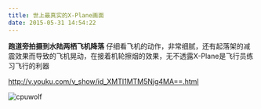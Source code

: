 ```yaml
---
title: 世上最真实的X-Plane画面
date: 2015-05-31 14:54:22
---
```


**跑道旁拍摄到水陆两栖飞机降落**
仔细看飞机的动作，非常细腻，还有起落架的减震效果而导致的飞机晃动，在接着机轮擦烟的效果，无不透露X-Plane是飞行员练习飞行的利器


http://v.youku.com/v_show/id_XMTI1MTM5Njg4MA==.html



![cpuwolf](/images/data/attachment/201505/31/225400z6tc1zet191tqt75.jpg)

